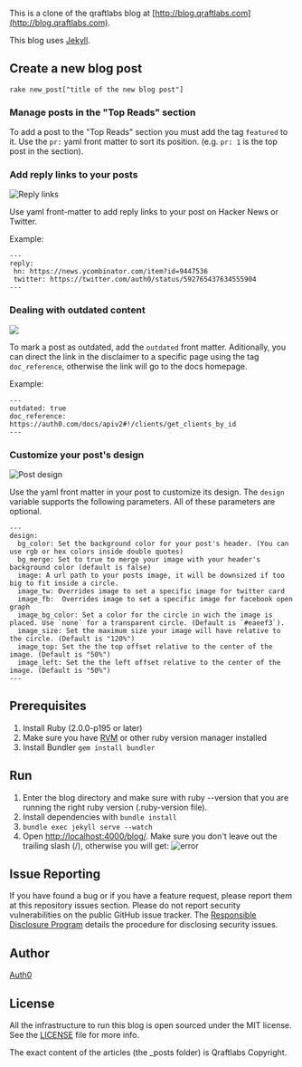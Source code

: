 This is a clone of the qraftlabs blog at [http://blog.qraftlabs.com](http://blog.qraftlabs.com).

This blog uses [Jekyll](https://github.com/mojombo/jekyll).


## Create a new blog post

	rake new_post["title of the new blog post"]

### Manage posts in the "Top Reads" section

To add a post to the "Top Reads" section you must add the tag `featured` to it. Use the `pr:` yaml front matter to sort its position. (e.g. `pr: 1` is the top post in the section).

### Add reply links to your posts

![Reply links](https://cldup.com/1GY-mfWcz6.png)

Use yaml front-matter to add reply links to your post on Hacker News or Twitter.

Example:
```
---
reply:
 hn: https://news.ycombinator.com/item?id=9447536
 twitter: https://twitter.com/auth0/status/592765437634555904
---
```

### Dealing with outdated content

![](https://cldup.com/4hWdGjoZGc.png)

To mark a post as outdated, add the `outdated` front matter. Aditionally, you can direct the link in the disclaimer to a specific page using the tag `doc_reference`, otherwise the link will go to the docs homepage.

Example:
```
---
outdated: true
doc_reference: https://auth0.com/docs/apiv2#!/clients/get_clients_by_id
---
```

### Customize your post's design

![Post design](https://cldup.com/IPu5HDCNf3.png)

Use the yaml front matter in your post to customize its design. The `design` variable supports the following parameters. All of these parameters are optional.

```
---
design:
  bg_color: Set the background color for your post's header. (You can use rgb or hex colors inside double quotes)
  bg_merge: Set to true to merge your image with your header's background color (default is false)
  image: A url path to your posts image, it will be downsized if too big to fit inside a circle.
  image_tw: Overrides image to set a specific image for twitter card
  image_fb:  Overrides image to set a specific image for facebook open graph
  image_bg_color: Set a color for the circle in wich the image is placed. Use `none` for a transparent circle. (Default is `#eaeef3`).
  image_size: Set the maximum size your image will have relative to the circle. (Default is "120%")
  image_top: Set the the top offset relative to the center of the image. (Default is "50%")
  image_left: Set the the left offset relative to the center of the image. (Default is "50%")
---
```

## Prerequisites

1.  Install Ruby (2.0.0-p195 or later)
2.  Make sure you have [RVM](http://rvm.io/) or other ruby version manager installed
3.  Install Bundler `gem install bundler`

## Run

1.  Enter the blog directory and make sure with ruby --version that you are running the right ruby version (.ruby-version file).
2.  Install dependencies with `bundle install`
3.  `bundle exec jekyll serve --watch`
4.  Open [http://localhost:4000/blog/](http://localhost:4000/blog/). Make sure you don't leave out the trailing slash (/), otherwise you will get:
![error](https://i.cloudup.com/FWLX_cUhXb.png)


## Issue Reporting

If you have found a bug or if you have a feature request, please report them at this repository issues section. Please do not report security vulnerabilities on the public GitHub issue tracker. The [Responsible Disclosure Program](https://auth0.com/whitehat) details the procedure for disclosing security issues.

## Author

[Auth0](auth0.com)

## License

All the infrastructure to run this blog is open sourced under the MIT license. See the [LICENSE](LICENSE) file for more info.

The exact content of the articles (the _posts folder) is Qraftlabs Copyright.
